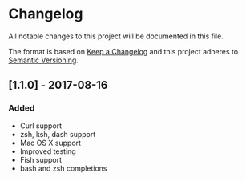 # Changelog

All notable changes to this project will be documented in this file.

The format is based on [Keep a Changelog](https://keepachangelog.com/en/1.0.0/)
and this project adheres to [Semantic Versioning](https://semver.org/spec/v2.0.0.html).

## [1.1.0] - 2017-08-16

### Added

- Curl support
- zsh, ksh, dash support
- Mac OS X support
- Improved testing
- Fish support
- bash and zsh completions
